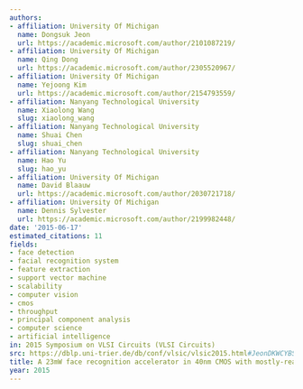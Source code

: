 ```yaml
---
authors:
- affiliation: University Of Michigan
  name: Dongsuk Jeon
  url: https://academic.microsoft.com/author/2101087219/
- affiliation: University Of Michigan
  name: Qing Dong
  url: https://academic.microsoft.com/author/2305520967/
- affiliation: University Of Michigan
  name: Yejoong Kim
  url: https://academic.microsoft.com/author/2154793559/
- affiliation: Nanyang Technological University
  name: Xiaolong Wang
  slug: xiaolong_wang
- affiliation: Nanyang Technological University
  name: Shuai Chen
  slug: shuai_chen
- affiliation: Nanyang Technological University
  name: Hao Yu
  slug: hao_yu
- affiliation: University Of Michigan
  name: David Blaauw
  url: https://academic.microsoft.com/author/2030721718/
- affiliation: University Of Michigan
  name: Dennis Sylvester
  url: https://academic.microsoft.com/author/2199982448/
date: '2015-06-17'
estimated_citations: 11
fields:
- face detection
- facial recognition system
- feature extraction
- support vector machine
- scalability
- computer vision
- cmos
- throughput
- principal component analysis
- computer science
- artificial intelligence
in: 2015 Symposium on VLSI Circuits (VLSI Circuits)
src: https://dblp.uni-trier.de/db/conf/vlsic/vlsic2015.html#JeonDKWCYBS15
title: A 23mW face recognition accelerator in 40nm CMOS with mostly-read 5T memory
year: 2015
---
```

